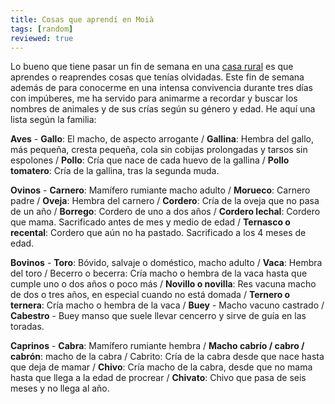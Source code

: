 ```yaml
---
title: Cosas que aprendí en Moià 
tags: [random]
reviewed: true
---
```

Lo bueno que tiene pasar un fin de semana en una [casa rural](https://www.miscasasrurales.com/casas-rurales/les-umbertes/) es que aprendes o reaprendes cosas que tenías olvidadas. Este fin de semana además de para conocerme en una intensa convivencia durante tres días con impúberes, me ha servido para animarme a recordar y buscar los nombres de animales y de sus crías según su género y edad. He aquí una lista según la familia:

**Aves** - **Gallo**: El macho, de aspecto arrogante / **Gallina**: Hembra del gallo, más pequeña, cresta pequeña, cola sin cobijas prolongadas y tarsos sin espolones / **Pollo**: Cría que nace de cada huevo de la gallina / **Pollo tomatero**: Cría de la gallina, tras la segunda muda.

**Ovinos** - **Carnero**: Mamífero rumiante macho adulto / **Morueco**: Carnero padre / **Oveja**: Hembra del carnero / **Cordero**: Cría de la oveja que no pasa de un año / **Borrego**: Cordero de uno a dos años / **Cordero lechal**: Cordero que mama. Sacrificado antes de mes y medio de edad / **Ternasco o recental**: Cordero que aún no ha pastado. Sacrificado a los 4 meses de edad.

**Bovinos** - **Toro**: Bóvido, salvaje o doméstico, macho adulto / **Vaca**: Hembra del toro / Becerro o becerra: Cría macho o hembra de la vaca hasta que cumple uno o dos años o poco más / **Novillo o novilla**: Res vacuna macho de dos o tres años, en especial cuando no está domada / **Ternero o ternera**: Cría macho o hembra de la vaca / **Buey** - Macho vacuno castrado / **Cabestro** - Buey manso que suele llevar cencerro y sirve de guía en las toradas.

**Caprinos** - **Cabra**: Mamífero rumiante hembra / **Macho cabrío / cabro / cabrón**: macho de la cabra / Cabrito: Cría de la cabra desde que nace hasta que deja de mamar / **Chivo**: Cría macho de la cabra, desde que no mama hasta que llega a la edad de procrear / **Chivato**: Chivo que pasa de seis meses y no llega al año. 
